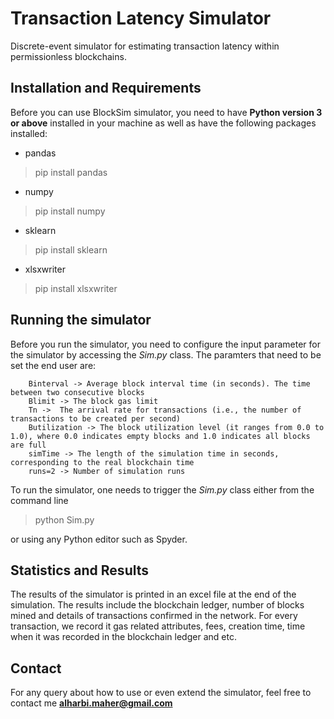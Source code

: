 # Transaction Latency Simulator
Discrete-event simulator for estimating transaction latency within permissionless blockchains. 

## Installation and Requirements

Before you can use BlockSim  simulator, you need to have **Python version 3 or above** installed in your machine as well as have the following packages installed:

- pandas 
>pip install pandas
- numpy 
>pip install numpy
- sklearn 
>pip install sklearn
- xlsxwriter
>pip install xlsxwriter

## Running the simulator

Before you run the simulator, you need to configure the input parameter for the simulator by accessing the *Sim.py* class. The paramters that need to be set the end user are:

        Binterval -> Average block interval time (in seconds). The time between two consecutive blocks
        Blimit -> The block gas limit
        Tn ->  The arrival rate for transactions (i.e., the number of transactions to be created per second)
        Butilization -> The block utilization level (it ranges from 0.0 to 1.0), where 0.0 indicates empty blocks and 1.0 indicates all blocks are full
        simTime -> The length of the simulation time in seconds, corresponding to the real blockchain time
        runs=2 -> Number of simulation runs
        
To run the simulator, one needs to trigger the *Sim.py* class either from the command line
> python Sim.py

or using any Python editor such as Spyder.

## Statistics and Results

The results of the simulator is printed in an excel file at the end of the simulation. The results include the blockchain ledger, number of blocks mined and details of transactions confirmed in the network. For every transaction, we record it gas related attributes, fees, creation time, time when it was recorded in the blockchain ledger and etc.

## Contact

For any query about how to use or even extend the simulator, feel free to contact me **alharbi.maher@gmail.com**
